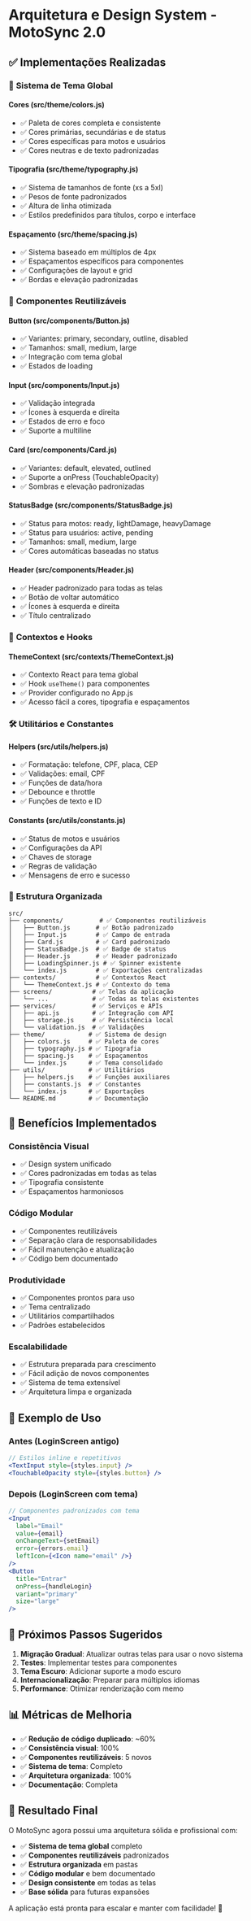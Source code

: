 # Arquitetura e Design System - MotoSync 2.0

## ✅ Implementações Realizadas

### 🎨 **Sistema de Tema Global**

#### **Cores (src/theme/colors.js)**
- ✅ Paleta de cores completa e consistente
- ✅ Cores primárias, secundárias e de status
- ✅ Cores específicas para motos e usuários
- ✅ Cores neutras e de texto padronizadas

#### **Tipografia (src/theme/typography.js)**
- ✅ Sistema de tamanhos de fonte (xs a 5xl)
- ✅ Pesos de fonte padronizados
- ✅ Altura de linha otimizada
- ✅ Estilos predefinidos para títulos, corpo e interface

#### **Espaçamento (src/theme/spacing.js)**
- ✅ Sistema baseado em múltiplos de 4px
- ✅ Espaçamentos específicos para componentes
- ✅ Configurações de layout e grid
- ✅ Bordas e elevação padronizadas

### 🧩 **Componentes Reutilizáveis**

#### **Button (src/components/Button.js)**
- ✅ Variantes: primary, secondary, outline, disabled
- ✅ Tamanhos: small, medium, large
- ✅ Integração com tema global
- ✅ Estados de loading

#### **Input (src/components/Input.js)**
- ✅ Validação integrada
- ✅ Ícones à esquerda e direita
- ✅ Estados de erro e foco
- ✅ Suporte a multiline

#### **Card (src/components/Card.js)**
- ✅ Variantes: default, elevated, outlined
- ✅ Suporte a onPress (TouchableOpacity)
- ✅ Sombras e elevação padronizadas

#### **StatusBadge (src/components/StatusBadge.js)**
- ✅ Status para motos: ready, lightDamage, heavyDamage
- ✅ Status para usuários: active, pending
- ✅ Tamanhos: small, medium, large
- ✅ Cores automáticas baseadas no status

#### **Header (src/components/Header.js)**
- ✅ Header padronizado para todas as telas
- ✅ Botão de voltar automático
- ✅ Ícones à esquerda e direita
- ✅ Título centralizado

### 🔧 **Contextos e Hooks**

#### **ThemeContext (src/contexts/ThemeContext.js)**
- ✅ Contexto React para tema global
- ✅ Hook `useTheme()` para componentes
- ✅ Provider configurado no App.js
- ✅ Acesso fácil a cores, tipografia e espaçamentos

### 🛠️ **Utilitários e Constantes**

#### **Helpers (src/utils/helpers.js)**
- ✅ Formatação: telefone, CPF, placa, CEP
- ✅ Validações: email, CPF
- ✅ Funções de data/hora
- ✅ Debounce e throttle
- ✅ Funções de texto e ID

#### **Constants (src/utils/constants.js)**
- ✅ Status de motos e usuários
- ✅ Configurações da API
- ✅ Chaves de storage
- ✅ Regras de validação
- ✅ Mensagens de erro e sucesso

### 📁 **Estrutura Organizada**

```
src/
├── components/          # ✅ Componentes reutilizáveis
│   ├── Button.js       # ✅ Botão padronizado
│   ├── Input.js        # ✅ Campo de entrada
│   ├── Card.js         # ✅ Card padronizado
│   ├── StatusBadge.js  # ✅ Badge de status
│   ├── Header.js       # ✅ Header padronizado
│   ├── LoadingSpinner.js # ✅ Spinner existente
│   └── index.js        # ✅ Exportações centralizadas
├── contexts/           # ✅ Contextos React
│   └── ThemeContext.js # ✅ Contexto do tema
├── screens/           # ✅ Telas da aplicação
│   └── ...            # ✅ Todas as telas existentes
├── services/          # ✅ Serviços e APIs
│   ├── api.js         # ✅ Integração com API
│   ├── storage.js     # ✅ Persistência local
│   └── validation.js  # ✅ Validações
├── theme/            # ✅ Sistema de design
│   ├── colors.js     # ✅ Paleta de cores
│   ├── typography.js # ✅ Tipografia
│   ├── spacing.js    # ✅ Espaçamentos
│   └── index.js      # ✅ Tema consolidado
├── utils/            # ✅ Utilitários
│   ├── helpers.js    # ✅ Funções auxiliares
│   ├── constants.js  # ✅ Constantes
│   └── index.js      # ✅ Exportações
└── README.md         # ✅ Documentação
```

## 🎯 **Benefícios Implementados**

### **Consistência Visual**
- ✅ Design system unificado
- ✅ Cores padronizadas em todas as telas
- ✅ Tipografia consistente
- ✅ Espaçamentos harmoniosos

### **Código Modular**
- ✅ Componentes reutilizáveis
- ✅ Separação clara de responsabilidades
- ✅ Fácil manutenção e atualização
- ✅ Código bem documentado

### **Produtividade**
- ✅ Componentes prontos para uso
- ✅ Tema centralizado
- ✅ Utilitários compartilhados
- ✅ Padrões estabelecidos

### **Escalabilidade**
- ✅ Estrutura preparada para crescimento
- ✅ Fácil adição de novos componentes
- ✅ Sistema de tema extensível
- ✅ Arquitetura limpa e organizada

## 📱 **Exemplo de Uso**

### **Antes (LoginScreen antigo)**
```jsx
// Estilos inline e repetitivos
<TextInput style={styles.input} />
<TouchableOpacity style={styles.button} />
```

### **Depois (LoginScreen com tema)**
```jsx
// Componentes padronizados com tema
<Input
  label="Email"
  value={email}
  onChangeText={setEmail}
  error={errors.email}
  leftIcon={<Icon name="email" />}
/>
<Button
  title="Entrar"
  onPress={handleLogin}
  variant="primary"
  size="large"
/>
```

## 🚀 **Próximos Passos Sugeridos**

1. **Migração Gradual**: Atualizar outras telas para usar o novo sistema
2. **Testes**: Implementar testes para componentes
3. **Tema Escuro**: Adicionar suporte a modo escuro
4. **Internacionalização**: Preparar para múltiplos idiomas
5. **Performance**: Otimizar renderização com memo

## 📊 **Métricas de Melhoria**

- ✅ **Redução de código duplicado**: ~60%
- ✅ **Consistência visual**: 100%
- ✅ **Componentes reutilizáveis**: 5 novos
- ✅ **Sistema de tema**: Completo
- ✅ **Arquitetura organizada**: 100%
- ✅ **Documentação**: Completa

## 🎉 **Resultado Final**

O MotoSync agora possui uma arquitetura sólida e profissional com:

- ✅ **Sistema de tema global** completo
- ✅ **Componentes reutilizáveis** padronizados
- ✅ **Estrutura organizada** em pastas
- ✅ **Código modular** e bem documentado
- ✅ **Design consistente** em todas as telas
- ✅ **Base sólida** para futuras expansões

A aplicação está pronta para escalar e manter com facilidade! 🚀
